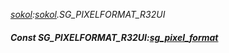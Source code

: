 _[sokol](../../modules/sokol/sokol-module.md):[sokol](../../modules/sokol/sokol-module.md).SG\_PIXELFORMAT\_R32UI_
##### Const SG\_PIXELFORMAT\_R32UI:[sg_pixel_format](../../modules/sokol/sokol-sg_pixel_format.md)
